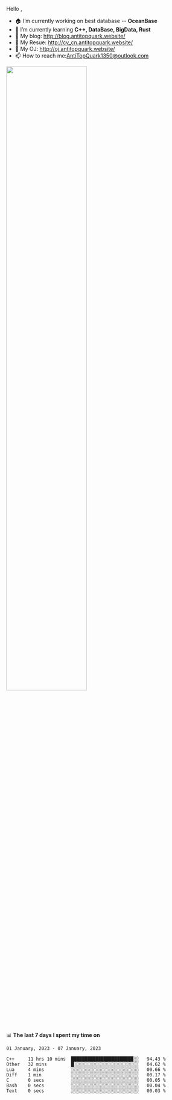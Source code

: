 
Hello , 

- 🏠 I’m currently working on best database -- **OceanBase**
- 🌱 I’m currently learning **C++, DataBase, BigData, Rust**
- 🔭 My blog:   http://blog.antitopquark.website/ 
- 👦 My Resue:  http://cv_cn.antitopquark.website/
- 🚉 My OJ:     http://oj.antitopquark.website/
- 📫 How to reach me:AntiTopQuark1350@outlook.com


<img width="65%" src="https://github-readme-stats.vercel.app/api?username=AntiTopQuark&show_icons=true&count_private=true&hide=prs&theme=default_repocard">


📊 **The last 7 days I spent my time on** 

<!--START_SECTION:waka-->
```text
01 January, 2023 - 07 January, 2023

C++     11 hrs 10 mins  ███████████████████████░░   94.43 % 
Other   32 mins         █░░░░░░░░░░░░░░░░░░░░░░░░   04.62 % 
Lua     4 mins          ░░░░░░░░░░░░░░░░░░░░░░░░░   00.66 % 
Diff    1 min           ░░░░░░░░░░░░░░░░░░░░░░░░░   00.17 % 
C       0 secs          ░░░░░░░░░░░░░░░░░░░░░░░░░   00.05 % 
Bash    0 secs          ░░░░░░░░░░░░░░░░░░░░░░░░░   00.04 % 
Text    0 secs          ░░░░░░░░░░░░░░░░░░░░░░░░░   00.03 %
```
<!--END_SECTION:waka-->


